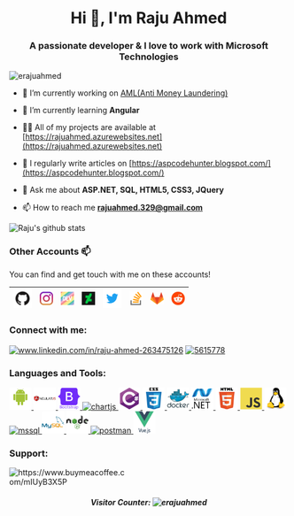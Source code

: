 <h1 align="center">Hi 👋, I'm Raju Ahmed</h1>
<h3 align="center">A passionate developer & I love to work with Microsoft Technologies</h3>

<p align="left"> <img src="https://komarev.com/ghpvc/?username=erajuahmed&label=Profile%20views&color=0e75b6&style=flat" alt="erajuahmed" /> </p>

- 🔭 I’m currently working on [AML(Anti Money Laundering)](http://datasoft-bd.com/aml/)

- 🌱 I’m currently learning **Angular**

- 👨‍💻 All of my projects are available at [https://rajuahmed.azurewebsites.net](https://rajuahmed.azurewebsites.net)

- 📝 I regularly write articles on [https://aspcodehunter.blogspot.com/](https://aspcodehunter.blogspot.com/)

- 💬 Ask me about **ASP.NET, SQL, HTML5, CSS3, JQuery**

- 📫 How to reach me **rajuahmed.329@gmail.com**

![Raju's github stats](https://github-readme-stats.vercel.app/api/?username=erajuahmed&show_icons=true&title_color=fff&icon_color=79ff97&text_color=9f9f9f&bg_color=151515)


### Other Accounts 📫

You can find and get touch with me on these accounts!

| [<img src="https://github.com/erajuahmed/erajuahmed/blob/main/images/github.png" alt="github logo" width="34">](https://github.com/Delta456) | [<img src="https://github.com/erajuahmed/erajuahmed/blob/main/images/instagram.jpg" alt="instagram logo" width="24">](https://www.instagram.com/delta231_/) | [<img src="https://github.com/erajuahmed/erajuahmed/blob/main/images/dev.png" alt="dev logo" width="24">](https://dev.to/delta456)| [<img src="https://github.com/erajuahmed/erajuahmed/blob/main/images/deviant_art.jpg" alt="dev logo" width="24">](https://www.deviantart.com/delta2318) | [<img src="https://github.com/erajuahmed/erajuahmed/blob/main/images/twitter.png" alt="twitter logo" width="34">](https://twitter.com/Delta2315) | [<img src="https://github.com/erajuahmed/erajuahmed/blob/main/images/stack.svg" alt="stack logo" width="24">](https://stackoverflow.com/users/10053063/delta231) | [<img src="https://github.com/erajuahmed/erajuahmed/blob/main/images/gitlab.png" alt="gitlab logo" width="24">](https://gitlab.com/Delta456) | [<img src="https://github.com/erajuahmed/erajuahmed/blob/main/images/reddit.jpg" alt="reddit logo" width="24">](https://www.reddit.com/user/Delta231)
|---|---|---|---|---|---|---|---|


<h3 align="left">Connect with me:</h3>
<p align="left">
<a href="https://linkedin.com/in/www.linkedin.com/in/raju-ahmed-263475126" target="blank"><img align="center" src="https://cdn.jsdelivr.net/npm/simple-icons@3.0.1/icons/linkedin.svg" alt="www.linkedin.com/in/raju-ahmed-263475126" height="30" width="40" /></a>
<a href="https://stackoverflow.com/users/5615778" target="blank"><img align="center" src="https://cdn.jsdelivr.net/npm/simple-icons@3.0.1/icons/stackoverflow.svg" alt="5615778" height="30" width="40" /></a>
</p>

<h3 align="left">Languages and Tools:</h3>
<p align="left"> <a href="https://developer.android.com" target="_blank"> <img src="https://raw.githubusercontent.com/devicons/devicon/master/icons/android/android-original-wordmark.svg" alt="android" width="40" height="40"/> </a> <a href="https://angular.io" target="_blank"> <img src="https://raw.githubusercontent.com/devicons/devicon/master/icons/angularjs/angularjs-original-wordmark.svg" alt="angularjs" width="40" height="40"/> </a> <a href="https://getbootstrap.com" target="_blank"> <img src="https://raw.githubusercontent.com/devicons/devicon/master/icons/bootstrap/bootstrap-plain-wordmark.svg" alt="bootstrap" width="40" height="40"/> </a> <a href="https://www.chartjs.org" target="_blank"> <img src="https://www.chartjs.org/media/logo-title.svg" alt="chartjs" width="40" height="40"/> </a> <a href="https://www.w3schools.com/cs/" target="_blank"> <img src="https://raw.githubusercontent.com/devicons/devicon/master/icons/csharp/csharp-original.svg" alt="csharp" width="40" height="40"/> </a> <a href="https://www.w3schools.com/css/" target="_blank"> <img src="https://raw.githubusercontent.com/devicons/devicon/master/icons/css3/css3-original-wordmark.svg" alt="css3" width="40" height="40"/> </a> <a href="https://www.docker.com/" target="_blank"> <img src="https://raw.githubusercontent.com/devicons/devicon/master/icons/docker/docker-original-wordmark.svg" alt="docker" width="40" height="40"/> </a> <a href="https://dotnet.microsoft.com/" target="_blank"> <img src="https://raw.githubusercontent.com/devicons/devicon/master/icons/dot-net/dot-net-original-wordmark.svg" alt="dotnet" width="40" height="40"/> </a> <a href="https://www.w3.org/html/" target="_blank"> <img src="https://raw.githubusercontent.com/devicons/devicon/master/icons/html5/html5-original-wordmark.svg" alt="html5" width="40" height="40"/> </a> <a href="https://developer.mozilla.org/en-US/docs/Web/JavaScript" target="_blank"> <img src="https://raw.githubusercontent.com/devicons/devicon/master/icons/javascript/javascript-original.svg" alt="javascript" width="40" height="40"/> </a> <a href="https://www.linux.org/" target="_blank"> <img src="https://raw.githubusercontent.com/devicons/devicon/master/icons/linux/linux-original.svg" alt="linux" width="40" height="40"/> </a> <a href="https://www.microsoft.com/en-us/sql-server" target="_blank"> <img src="https://cdn.worldvectorlogo.com/logos/microsoft-sql-server.svg" alt="mssql" width="40" height="40"/> </a> <a href="https://www.mysql.com/" target="_blank"> <img src="https://raw.githubusercontent.com/devicons/devicon/master/icons/mysql/mysql-original-wordmark.svg" alt="mysql" width="40" height="40"/> </a> <a href="https://nodejs.org" target="_blank"> <img src="https://raw.githubusercontent.com/devicons/devicon/master/icons/nodejs/nodejs-original-wordmark.svg" alt="nodejs" width="40" height="40"/> </a> <a href="https://postman.com" target="_blank"> <img src="https://www.vectorlogo.zone/logos/getpostman/getpostman-icon.svg" alt="postman" width="40" height="40"/> </a> <a href="https://vuejs.org/" target="_blank"> <img src="https://raw.githubusercontent.com/devicons/devicon/master/icons/vuejs/vuejs-original-wordmark.svg" alt="vuejs" width="40" height="40"/> </a> </p>

<h3 align="left">Support:</h3>
<p><a href="https://www.buymeacoffee.com/https://www.buymeacoffee.com/mIUyB3X5P"> <img align="left" src="https://cdn.buymeacoffee.com/buttons/v2/default-yellow.png" height="50" width="210" alt="https://www.buymeacoffee.com/mIUyB3X5P" /></a></p><br><br>
<h5 align="center">Visitor Counter: <img src="https://profile-counter.glitch.me/erajuahmed/count.svg" alt="erajuahmed" /></h5>
<!---
comment here
-->
